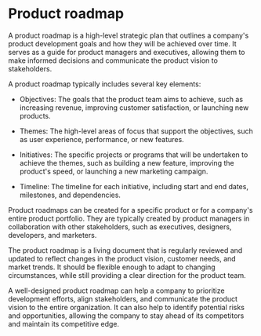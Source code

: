 # Product roadmap

A product roadmap is a high-level strategic plan that outlines a company's product development goals and how they will be achieved over time. It serves as a guide for product managers and executives, allowing them to make informed decisions and communicate the product vision to stakeholders.

A product roadmap typically includes several key elements:

* Objectives: The goals that the product team aims to achieve, such as increasing revenue, improving customer satisfaction, or launching new products.

* Themes: The high-level areas of focus that support the objectives, such as user experience, performance, or new features.

* Initiatives: The specific projects or programs that will be undertaken to achieve the themes, such as building a new feature, improving the product's speed, or launching a new marketing campaign.

* Timeline: The timeline for each initiative, including start and end dates, milestones, and dependencies.

Product roadmaps can be created for a specific product or for a company's entire product portfolio. They are typically created by product managers in collaboration with other stakeholders, such as executives, designers, developers, and marketers.

The product roadmap is a living document that is regularly reviewed and updated to reflect changes in the product vision, customer needs, and market trends. It should be flexible enough to adapt to changing circumstances, while still providing a clear direction for the product team.

A well-designed product roadmap can help a company to prioritize development efforts, align stakeholders, and communicate the product vision to the entire organization. It can also help to identify potential risks and opportunities, allowing the company to stay ahead of its competitors and maintain its competitive edge.
